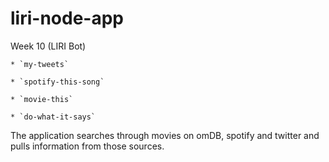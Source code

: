 # liri-node-app

Week 10 (LIRI Bot)

	* `my-tweets`

	* `spotify-this-song`

	* `movie-this`

	* `do-what-it-says`
The application searches through movies on omDB, spotify and twitter and pulls information from those sources.
